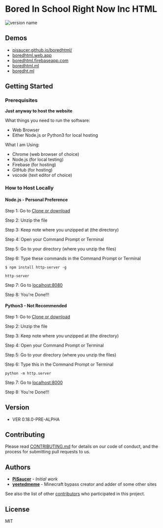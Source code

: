 
# Bored In School Right Now Inc HTML

![version name](https://img.shields.io/badge/version-VER%200.18.0--PRE--ALPHA-blue)

## Demos
- [pisaucer.github.io/boredhtml/](https://pisaucer.github.io/boredhtml/)
- [boredhtml.web.app](https://boredhtml.web.app/)
- [boredhtml.firebaseapp.com](https://boredhtml.firebaseapp.com/)
- [boredhtml.ml](https://boredhtml.ml/)
- [boredht.ml](https://boredht.ml/)

## Getting Started

### Prerequisites

**Just anyway to host the website**

What things you need to run the software:

- Web Browser
- Either Node.js or Python3 for local hosting

What I am Using:

- Chrome (web browser of choice)
- Node.js (for local testing)
- Firebase (for hosting)
- GitHub (for hosting)
- vscode (text editor of choice)

### How to Host Locally

#### Node.js - Personal Preference

Step 1: Go to [Clone or download](https://github.com/PiSaucer/boredhtml/archive/master.zip)

Step 2: Unzip the file

Step 3: Keep note where you unzipped at (the directory)

Step 4: Open your Command Prompt or Terminal

Step 5: Go to your directory (where you unzip the files)

Step 6: Type these commands in the Command Prompt or Terminal

```
$ npm install http-server -g

http-server
```

Step 7: Go to [localhost:8080](localhost:8080)

Step 8: You're Done!!!


#### Python3 - Not Recommended 

Step 1: Go to [Clone or download](https://github.com/PiSaucer/boredhtml/archive/master.zip)

Step 2: Unzip the file

Step 3: Keep note where you unzipped at (the directory)

Step 4: Open your Command Prompt or Terminal

Step 5: Go to your directory (where you unzip the files)

Step 6: Type this in the Command Prompt or Terminal

```
python -m http.server
```

Step 7: Go to [localhost:8000](localhost:8000)

Step 8: You're Done!!!


## Version
- VER 0.18.0-PRE-ALPHA

## Contributing

Please read [CONTRIBUTING.md](CONTRIBUTING.md) for details on our code of conduct, and the process for submitting pull requests to us.

## Authors

- **[PiSaucer](https://github.com/PiSaucer)** - *Initial work*
- **[yeetedmeme](https://github.com/yeetedmeme)** - Minecraft bypass creator and adder of some other sites

See also the list of other [contributors](https://github.com/PiSaucer/boredhtml/contributors) who participated in this project.

## License

MIT
